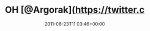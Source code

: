 ---
retweeted: false
source: <a href="http://itunes.apple.com/us/app/twitter/id409789998?mt=12" rel="nofollow">Twitter
  for Mac</a>
entities:
  hashtags: []
  symbols: []
  user_mentions:
  - name: Florian Gilcher (@skade@hachyderm.io)
    screen_name: Argorak
    indices:
    - '3'
    - '11'
    id_str: '27227212'
    id: '27227212'
  urls: []
display_text_range:
- '0'
- '69'
favorite_count: '0'
id_str: '83852743277682688'
truncated: false
retweet_count: '0'
id: '83852743277682688'
created_at: Thu Jun 23 11:03:46 +0000 2011
favorited: false
full_text: OH [@Argorak](https://twitter.com/Argorak) »Kommandozeilenparameter sollten
  Turing-vollständig sein«
lang: de
tags:
- pesos:twitter
date: '2011-06-23T11:03:46+00:00'
src: https://twitter.com/bascht/status/83852743277682688
original_url: https://twitter.com/bascht/status/83852743277682688
type: twitter_tweet
text: OH [@Argorak](https://twitter.com/Argorak) »Kommandozeilenparameter sollten
  Turing-vollständig sein«
title: OH [@Argorak](https://twitter.c

---